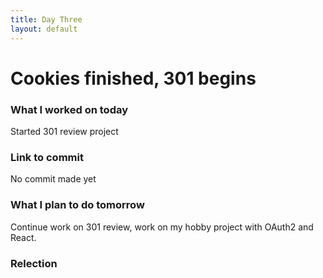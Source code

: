 ```yaml
---
title: Day Three
layout: default
---
```


# Cookies finished, 301 begins

### What I worked on today

Started 301 review project

### Link to commit

No commit made yet

### What I plan to do tomorrow

Continue work on 301 review, work on my hobby project with OAuth2 and React.

### Relection


